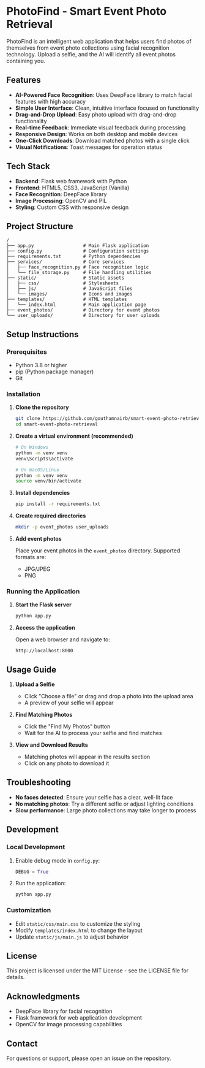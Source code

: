 # PhotoFind - Smart Event Photo Retrieval

PhotoFind is an intelligent web application that helps users find photos of themselves from event photo collections using facial recognition technology. Upload a selfie, and the AI will identify all event photos containing you.

## Features

- **AI-Powered Face Recognition**: Uses DeepFace library to match facial features with high accuracy
- **Simple User Interface**: Clean, intuitive interface focused on functionality
- **Drag-and-Drop Upload**: Easy photo upload with drag-and-drop functionality
- **Real-time Feedback**: Immediate visual feedback during processing
- **Responsive Design**: Works on both desktop and mobile devices
- **One-Click Downloads**: Download matched photos with a single click
- **Visual Notifications**: Toast messages for operation status

## Tech Stack

- **Backend**: Flask web framework with Python
- **Frontend**: HTML5, CSS3, JavaScript (Vanilla)
- **Face Recognition**: DeepFace library
- **Image Processing**: OpenCV and PIL
- **Styling**: Custom CSS with responsive design

## Project Structure

```
/
├── app.py                  # Main Flask application
├── config.py               # Configuration settings
├── requirements.txt        # Python dependencies
├── services/               # Core services
│   ├── face_recognition.py # Face recognition logic
│   └── file_storage.py     # File handling utilities
├── static/                 # Static assets
│   ├── css/                # Stylesheets
│   ├── js/                 # JavaScript files
│   └── images/             # Icons and images
├── templates/              # HTML templates
│   └── index.html          # Main application page
├── event_photos/           # Directory for event photos
└── user_uploads/           # Directory for user uploads
```

## Setup Instructions

### Prerequisites

- Python 3.8 or higher
- pip (Python package manager)
- Git

### Installation

1. **Clone the repository**
   ```bash
   git clone https://github.com/gouthamnairb/smart-event-photo-retrieval.git
   cd smart-event-photo-retrieval
   ```

2. **Create a virtual environment (recommended)**
   ```bash
   # On Windows
   python -m venv venv
   venv\Scripts\activate

   # On macOS/Linux
   python -m venv venv
   source venv/bin/activate
   ```

3. **Install dependencies**
   ```bash
   pip install -r requirements.txt
   ```

4. **Create required directories**
   ```bash
   mkdir -p event_photos user_uploads
   ```

5. **Add event photos**
   
   Place your event photos in the `event_photos` directory. Supported formats are:
   - JPG/JPEG
   - PNG

### Running the Application

1. **Start the Flask server**
   ```bash
   python app.py
   ```

2. **Access the application**
   
   Open a web browser and navigate to:
   ```
   http://localhost:8000
   ```

## Usage Guide

1. **Upload a Selfie**
   - Click "Choose a file" or drag and drop a photo into the upload area
   - A preview of your selfie will appear

2. **Find Matching Photos**
   - Click the "Find My Photos" button
   - Wait for the AI to process your selfie and find matches

3. **View and Download Results**
   - Matching photos will appear in the results section
   - Click on any photo to download it

## Troubleshooting

- **No faces detected**: Ensure your selfie has a clear, well-lit face
- **No matching photos**: Try a different selfie or adjust lighting conditions
- **Slow performance**: Large photo collections may take longer to process

## Development

### Local Development

1. Enable debug mode in `config.py`:
   ```python
   DEBUG = True
   ```

2. Run the application:
   ```bash
   python app.py
   ```

### Customization

- Edit `static/css/main.css` to customize the styling
- Modify `templates/index.html` to change the layout
- Update `static/js/main.js` to adjust behavior

## License

This project is licensed under the MIT License - see the LICENSE file for details.

## Acknowledgments

- DeepFace library for facial recognition
- Flask framework for web application development
- OpenCV for image processing capabilities

## Contact

For questions or support, please open an issue on the repository. 
